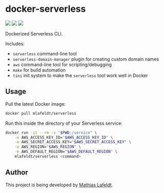 # docker-serverless

[![](https://images.microbadger.com/badges/image/mlafeldt/serverless.svg)](https://microbadger.com/images/mlafeldt/serverless)
[![](https://quay.io/repository/mlafeldt/serverless/status)](https://quay.io/repository/mlafeldt/serverless)
[![](https://img.shields.io/docker/pulls/mlafeldt/serverless.svg?maxAge=604800)](https://hub.docker.com/r/mlafeldt/serverless/)

Dockerized Serverless CLI.

Includes:

* `serverless` command-line tool
* `serverless-domain-manager` plugin for creating custom domain names
* `aws` command-line tool for scripting/debugging
* `make` for build automation
* `tini` init system to make the `serverless` tool work well in Docker

## Usage

Pull the latest Docker image:

```bash
docker pull mlafeldt/serverless
```

Run this inside the directory of your Serverless service:

```bash
docker run -it --rm -v "$PWD:/service" \
    -e AWS_ACCESS_KEY_ID="$AWS_ACCESS_KEY_ID" \
    -e AWS_SECRET_ACCESS_KEY="$AWS_SECRET_ACCESS_KEY" \
    -e AWS_REGION="$AWS_REGION" \
    -e AWS_DEFAULT_REGION="$AWS_DEFAULT_REGION" \
    mlafeldt/serverless <command>
```

## Author

This project is being developed by [Mathias Lafeldt](https://twitter.com/mlafeldt).
